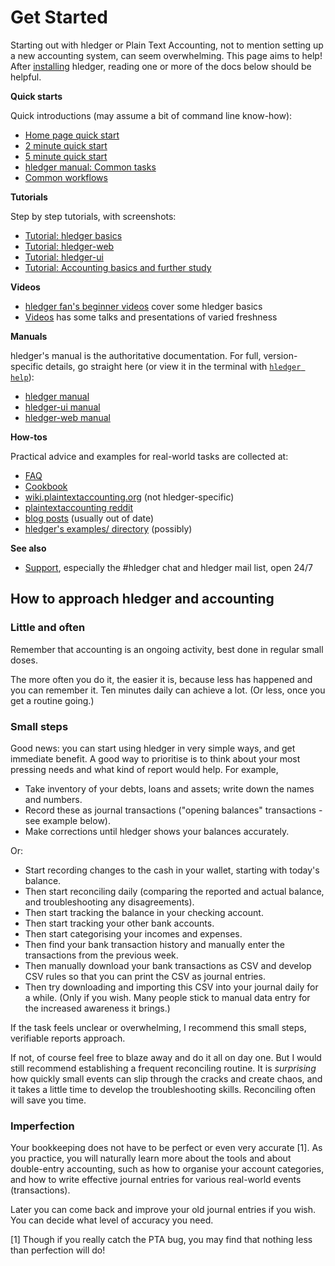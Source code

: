 # Get Started

<div class=pagetoc>

<!-- toc -->
</div>

Starting out with hledger or Plain Text Accounting,
not to mention setting up a new accounting system, 
can seem overwhelming.
This page aims to help!
After [installing](install.md) hledger, reading one or more of the docs below should be helpful.

**Quick starts**

Quick introductions (may assume a bit of command line know-how):

- [Home page quick start](index.md#quick-start)
- [2 minute quick start](2-minute-quick-start.md)
- [5 minute quick start](5-minute-quick-start.md)
- [hledger manual: Common tasks](hledger.md#common-tasks)
- [Common workflows](common-workflows.md)

**Tutorials**

Step by step tutorials, with screenshots:

- [Tutorial: hledger basics](add.md)
- [Tutorial: hledger-web](web.md)
- [Tutorial: hledger-ui](ui.md)
- [Tutorial: Accounting basics and further study](accounting.md)

**Videos**

- [hledger fan's beginner videos](https://www.youtube.com/channel/UCZLxXTjOqLzq4z5Jy0AyWSQ/videos) cover some hledger basics
- [Videos](videos.md) has some talks and presentations of varied freshness

**Manuals**

hledger's manual is the authoritative documentation. 
For full, version-specific details, go straight here
(or view it in the terminal with [`hledger help`](hledger.md#help)):

- [hledger manual](hledger.md)
- [hledger-ui manual](hledger-ui.md)
- [hledger-web manual](hledger-web.md)

**How-tos**

Practical advice and examples for real-world tasks are collected at:

- [FAQ](faq.md)
- [Cookbook](cookbook.md)
- [wiki.plaintextaccounting.org](https://wiki.plaintextaccounting.org) (not hledger-specific)
- [plaintextaccounting reddit](https://www.reddit.com/r/plaintextaccounting/)
- [blog posts](https://plaintextaccounting.org/#articles-blog-posts) (usually out of date)
- [hledger's examples/ directory](https://github.com/simonmichael/hledger/tree/master/examples) (possibly)

**See also**

- [Support](support.md), especially the #hledger chat and hledger mail list, open 24/7


## How to approach hledger and accounting

### Little and often

Remember that accounting is an ongoing activity, best done in regular small doses.

The more often you do it, the easier it is, because less has happened and you can remember it.
Ten minutes daily can achieve a lot. (Or less, once you get a routine going.)

### Small steps

Good news: you can start using hledger in very simple ways, and get immediate benefit.
A good way to prioritise is to think about your most pressing needs and what kind of report would help.
For example,

- Take inventory of your debts, loans and assets; write down the names and numbers.
- Record these as journal transactions ("opening balances" transactions - see example below).
- Make corrections until hledger shows your balances accurately.

Or:

- Start recording changes to the cash in your wallet, starting with today's balance.
- Then start reconciling daily (comparing the reported and actual balance, and troubleshooting any disagreements).
- Then start tracking the balance in your checking account.
- Then start tracking your other bank accounts.
- Then start categorising your incomes and expenses.
- Then find your bank transaction history and manually enter the transactions from the previous week.
- Then manually download your bank transactions as CSV and develop CSV rules so that you can print the CSV as journal entries.
- Then try downloading and importing this CSV into your journal daily for a while.
  (Only if you wish. Many people stick to manual data entry for the increased awareness it brings.)

If the task feels unclear or overwhelming, I recommend this small steps, verifiable reports approach.

If not, of course feel free to blaze away and do it all on day one.
But I would still recommend establishing a frequent reconciling routine.
It is *surprising* how quickly small events can slip through the cracks and create chaos,
and it takes a little time to develop the troubleshooting skills.
Reconciling often will save you time.

### Imperfection

Your bookkeeping does not have to be perfect or even very accurate [1].
As you practice, you will naturally learn more about the tools and
about double-entry accounting,
such as how to organise your account categories,
and how to write effective journal entries for various real-world events (transactions).

Later you can come back and improve your old journal entries if you wish.
You can decide what level of accuracy you need.

[1] Though if you really catch the PTA bug, you may find that nothing less than perfection will do!

